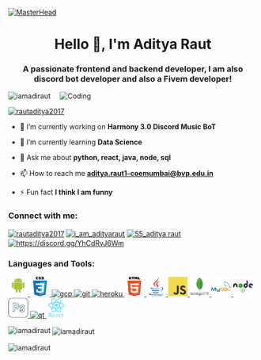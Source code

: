 [![MasterHead](https://media.discordapp.net/attachments/976784599487250432/983803331124273192/andev.gif?width=1204&height=361)](https://adityaraut.io)
<h1 align="center">Hello 👋, I'm Aditya Raut</h1>
<h3 align="center">A passionate frontend and backend developer, I am also discord bot developer and also a Fivem developer!</h3>
<img align="right" alt="Coding" width="400" src="https://media.discordapp.net/attachments/976784599487250432/983799256798343198/2e2eeca1-cd09-40c8-a11e-a8bb529498ba.gif?width=794&height=595">


<p align="left"> <img src="https://komarev.com/ghpvc/?username=iamadiraut&label=Profile%20views&color=0e75b6&style=flat" alt="iamadiraut" /> </p>



<p align="left"> <a href="https://twitter.com/rautaditya2017" target="blank"><img src="https://img.shields.io/twitter/follow/rautaditya2017?logo=twitter&style=for-the-badge" alt="rautaditya2017" /></a> </p>

- 🔭 I’m currently working on **Harmony 3.0 Discord Music BoT**

- 🌱 I’m currently learning **Data Science**

- 💬 Ask me about **python, react, java, node, sql**

- 📫 How to reach me **aditya.raut1-coemumbai@bvp.edu.in**

- ⚡ Fun fact **I think I am funny**

<h3 align="left">Connect with me:</h3>
<p align="left">
<a href="https://twitter.com/rautaditya2017" target="blank"><img align="center" src="https://raw.githubusercontent.com/rahuldkjain/github-profile-readme-generator/master/src/images/icons/Social/twitter.svg" alt="rautaditya2017" height="30" width="40" /></a>
<a href="https://instagram.com/i_am_adityaraut" target="blank"><img align="center" src="https://raw.githubusercontent.com/rahuldkjain/github-profile-readme-generator/master/src/images/icons/Social/instagram.svg" alt="i_am_adityaraut" height="30" width="40" /></a>
<a href="https://www.youtube.com/c/55_aditya raut" target="blank"><img align="center" src="https://raw.githubusercontent.com/rahuldkjain/github-profile-readme-generator/master/src/images/icons/Social/youtube.svg" alt="55_aditya raut" height="30" width="40" /></a>
<a href="https://discord.gg/https://discord.gg/YhCdRvJ6Wm" target="blank"><img align="center" src="https://raw.githubusercontent.com/rahuldkjain/github-profile-readme-generator/master/src/images/icons/Social/discord.svg" alt="https://discord.gg/YhCdRvJ6Wm" height="30" width="40" /></a>
</p>

<h3 align="left">Languages and Tools:</h3>
<p align="left"> <a href="https://developer.android.com" target="_blank" rel="noreferrer"> <img src="https://raw.githubusercontent.com/devicons/devicon/master/icons/android/android-original-wordmark.svg" alt="android" width="40" height="40"/> </a> <a href="https://www.w3schools.com/css/" target="_blank" rel="noreferrer"> <img src="https://raw.githubusercontent.com/devicons/devicon/master/icons/css3/css3-original-wordmark.svg" alt="css3" width="40" height="40"/> </a> <a href="https://cloud.google.com" target="_blank" rel="noreferrer"> <img src="https://www.vectorlogo.zone/logos/google_cloud/google_cloud-icon.svg" alt="gcp" width="40" height="40"/> </a> <a href="https://git-scm.com/" target="_blank" rel="noreferrer"> <img src="https://www.vectorlogo.zone/logos/git-scm/git-scm-icon.svg" alt="git" width="40" height="40"/> </a> <a href="https://heroku.com" target="_blank" rel="noreferrer"> <img src="https://www.vectorlogo.zone/logos/heroku/heroku-icon.svg" alt="heroku" width="40" height="40"/> </a> <a href="https://www.w3.org/html/" target="_blank" rel="noreferrer"> <img src="https://raw.githubusercontent.com/devicons/devicon/master/icons/html5/html5-original-wordmark.svg" alt="html5" width="40" height="40"/> </a> <a href="https://www.java.com" target="_blank" rel="noreferrer"> <img src="https://raw.githubusercontent.com/devicons/devicon/master/icons/java/java-original.svg" alt="java" width="40" height="40"/> </a> <a href="https://developer.mozilla.org/en-US/docs/Web/JavaScript" target="_blank" rel="noreferrer"> <img src="https://raw.githubusercontent.com/devicons/devicon/master/icons/javascript/javascript-original.svg" alt="javascript" width="40" height="40"/> </a> <a href="https://www.mongodb.com/" target="_blank" rel="noreferrer"> <img src="https://raw.githubusercontent.com/devicons/devicon/master/icons/mongodb/mongodb-original-wordmark.svg" alt="mongodb" width="40" height="40"/> </a> <a href="https://www.mysql.com/" target="_blank" rel="noreferrer"> <img src="https://raw.githubusercontent.com/devicons/devicon/master/icons/mysql/mysql-original-wordmark.svg" alt="mysql" width="40" height="40"/> </a> <a href="https://nodejs.org" target="_blank" rel="noreferrer"> <img src="https://raw.githubusercontent.com/devicons/devicon/master/icons/nodejs/nodejs-original-wordmark.svg" alt="nodejs" width="40" height="40"/> </a> <a href="https://www.photoshop.com/en" target="_blank" rel="noreferrer"> <img src="https://raw.githubusercontent.com/devicons/devicon/master/icons/photoshop/photoshop-line.svg" alt="photoshop" width="40" height="40"/> </a> <a href="https://www.qt.io/" target="_blank" rel="noreferrer"> <img src="https://upload.wikimedia.org/wikipedia/commons/0/0b/Qt_logo_2016.svg" alt="qt" width="40" height="40"/> </a> <a href="https://reactjs.org/" target="_blank" rel="noreferrer"> <img src="https://raw.githubusercontent.com/devicons/devicon/master/icons/react/react-original-wordmark.svg" alt="react" width="40" height="40"/> </a>  </p>

<p><img align="left" src="https://github-readme-stats.vercel.app/api/top-langs?username=iamadiraut&show_icons=true&locale=en&layout=compact" alt="iamadiraut" /></p>

<p>&nbsp;<img align="center" src="https://github-readme-stats.vercel.app/api?username=iamadiraut&show_icons=true&locale=en" alt="iamadiraut" /></p>

<p><img align="center" src="https://github-readme-streak-stats.herokuapp.com/?user=iamadiraut&" alt="iamadiraut" /></p>
